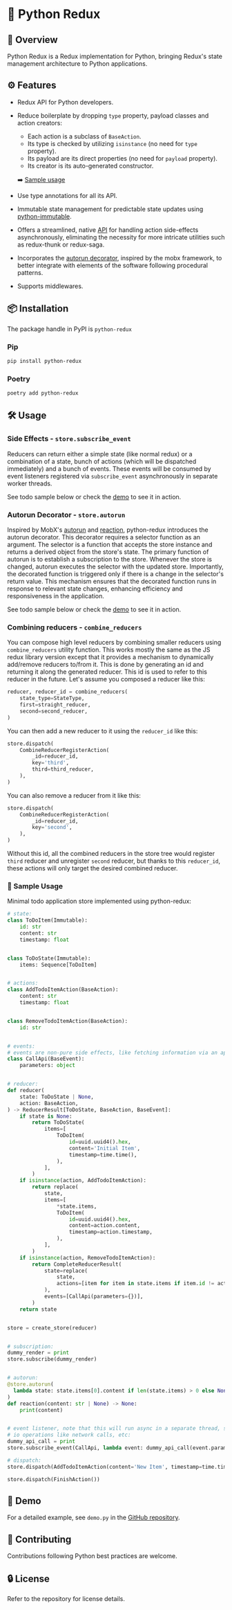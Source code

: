 # 🚀 Python Redux

## 🌟 Overview

Python Redux is a Redux implementation for Python, bringing Redux's state management
architecture to Python applications.

## ⚙️ Features

- Redux API for Python developers.
- Reduce boilerplate by dropping `type` property, payload classes and action creators:

  - Each action is a subclass of `BaseAction`.
  - Its type is checked by utilizing `isinstance` (no need for `type` property).
  - Its payload are its direct properties (no need for `payload` property).
  - Its creator is its auto-generated constructor.

  ➡️ [Sample usage](#-usage)

- Use type annotations for all its API.
- Immutable state management for predictable state updates using [python-immutable](https://github.com/sassanh/python-immutable).
- Offers a streamlined, native [API](#side-effects) for handling action side-effects
  asynchronously, eliminating the necessity for more intricate utilities such as
  redux-thunk or redux-saga.
- Incorporates the [autorun decorator](#autorun-decorator), inspired by the mobx
  framework, to better integrate with elements of the software following procedural
  patterns.
- Supports middlewares.

## 📦 Installation

The package handle in PyPI is `python-redux`

### Pip

```bash
pip install python-redux
```

### Poetry

```bash
poetry add python-redux
```

## 🛠 Usage

### Side Effects - `store.subscribe_event`

Reducers can return either a simple state (like normal redux) or a combination
of a state, bunch of actions (which will be dispatched immediately) and a bunch
of events. These events will be consumed by event listeners registered via `subscribe_event`
asynchronously in separate worker threads.

See todo sample below or check the [demo](demo.py) to see it in action.

### Autorun Decorator - `store.autorun`

Inspired by MobX's [autorun](https://mobx.js.org/reactions.html#autorun) and
[reaction](https://mobx.js.org/reactions.html#reaction), python-redux introduces
the autorun decorator. This decorator requires a selector function as an argument.
The selector is a function that accepts the store instance and returns a derived
object from the store's state. The primary function of autorun is to establish a
subscription to the store. Whenever the store is changed, autorun executes the
selector with the updated store.
Importantly, the decorated function is triggered only if there is a change in the
selector's return value. This mechanism ensures that the decorated function runs
in response to relevant state changes, enhancing efficiency and responsiveness in
the application.

See todo sample below or check the [demo](demo.py) to see it in action.

### Combining reducers - `combine_reducers`

You can compose high level reducers by combining smaller reducers using `combine_reducers`
utility function. This works mostly the same as the JS redux library version except
that it provides a mechanism to dynamically add/remove reducers to/from it.
This is done by generating an id and returning it along the generated reducer.
This id is used to refer to this reducer in the future. Let's assume you composed
a reducer like this:

```python
reducer, reducer_id = combine_reducers(
    state_type=StateType,
    first=straight_reducer,
    second=second_reducer,
)
```

You can then add a new reducer to it using the `reducer_id` like this:

```python
store.dispatch(
    CombineReducerRegisterAction(
        _id=reducer_id,
        key='third',
        third=third_reducer,
    ),
)
```

You can also remove a reducer from it like this:

```python
store.dispatch(
    CombineReducerRegisterAction(
        _id=reducer_id,
        key='second',
    ),
)
```

Without this id, all the combined reducers in the store tree would register `third`
reducer and unregister `second` reducer, but thanks to this `reducer_id`, these
actions will only target the desired combined reducer.

### 🔎 Sample Usage

Minimal todo application store implemented using python-redux:

```python
# state:
class ToDoItem(Immutable):
    id: str
    content: str
    timestamp: float


class ToDoState(Immutable):
    items: Sequence[ToDoItem]


# actions:
class AddTodoItemAction(BaseAction):
    content: str
    timestamp: float


class RemoveTodoItemAction(BaseAction):
    id: str


# events:
# events are non-pure side effects, like fetching information via an api, or anything
class CallApi(BaseEvent):
    parameters: object


# reducer:
def reducer(
    state: ToDoState | None,
    action: BaseAction,
) -> ReducerResult[ToDoState, BaseAction, BaseEvent]:
    if state is None:
        return ToDoState(
            items=[
                ToDoItem(
                    id=uuid.uuid4().hex,
                    content='Initial Item',
                    timestamp=time.time(),
                ),
            ],
        )
    if isinstance(action, AddTodoItemAction):
        return replace(
            state,
            items=[
                *state.items,
                ToDoItem(
                    id=uuid.uuid4().hex,
                    content=action.content,
                    timestamp=action.timestamp,
                ),
            ],
        )
    if isinstance(action, RemoveTodoItemAction):
        return CompleteReducerResult(
            state=replace(
                state,
                actions=[item for item in state.items if item.id != action.id],
            ),
            events=[CallApi(parameters={})],
        )
    return state


store = create_store(reducer)


# subscription:
dummy_render = print
store.subscribe(dummy_render)


# autorun:
@store.autorun(
  lambda state: state.items[0].content if len(state.items) > 0 else None,
)
def reaction(content: str | None) -> None:
    print(content)


# event listener, note that this will run async in a separate thread, so it can include
# io operations like network calls, etc:
dummy_api_call = print
store.subscribe_event(CallApi, lambda event: dummy_api_call(event.parameters))

# dispatch:
store.dispatch(AddTodoItemAction(content='New Item', timestamp=time.time()))

store.dispatch(FinishAction())
```

## 🎉 Demo

For a detailed example, see `demo.py` in the [GitHub repository](https://github.com/sassanh/python-redux).

## 🤝 Contributing

Contributions following Python best practices are welcome.

## 🔒 License

Refer to the repository for license details.
